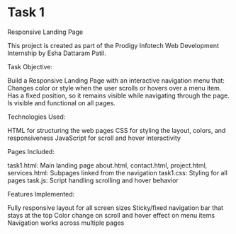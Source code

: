 # Task 1 
Responsive Landing Page

This project is created as part of the Prodigy Infotech Web Development Internship by Esha Dattaram Patil.

Task Objective:

Build a Responsive Landing Page with an interactive navigation menu that:
Changes color or style when the user scrolls or hovers over a menu item.
Has a fixed position, so it remains visible while navigating through the page.
Is visible and functional on all pages.

Technologies Used:

HTML for structuring the web pages
CSS for styling the layout, colors, and responsiveness
JavaScript for scroll and hover interactivity

Pages Included:

task1.html: Main landing page
about.html, contact.html, project.html, services.html: Subpages linked from the navigation
task1.css: Styling for all pages
task.js: Script handling scrolling and hover behavior

Features Implemented:

Fully responsive layout for all screen sizes
Sticky/fixed navigation bar that stays at the top
Color change on scroll and hover effect on menu items
Navigation works across multiple pages
